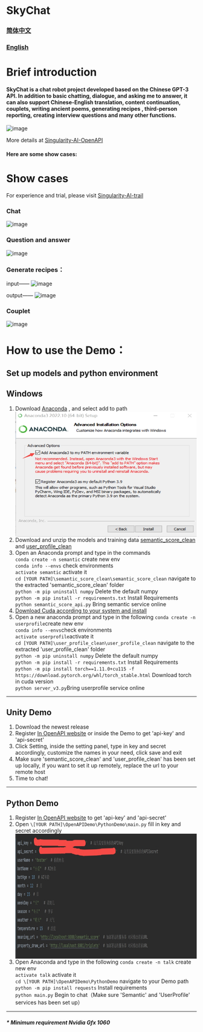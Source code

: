 # SkyChat
### [简体中文](README.CN.md)
### [English](README.md)

# Brief introduction

#### SkyChat is a chat robot project developed based on the Chinese GPT-3 API. In addition to basic chatting, dialogue, and asking me to answer, it can also support Chinese-English translation, content continuation, couplets, writing ancient poems, generating recipes , third-person reporting, creating interview questions and many other functions.
![image](https://user-images.githubusercontent.com/120169448/208883662-4ba5dcbc-2443-498d-86e8-059462b89d7e.png)

More details at [Singularity-AI-OpenAPI](https://openapi.singularity-ai.com)

#### Here are some show cases:

# Show cases
For experience and trial, please visit [Singularity-AI-trail](https://openapi.singularity-ai.com/index.html#/tryoutIndex)

### Chat
![image](https://user-images.githubusercontent.com/120169448/208884291-f598368d-951a-4356-967a-f0466f8f069f.png)

### Question and answer
![image](https://user-images.githubusercontent.com/120169448/208884265-55b0cb1c-48a1-4f42-8ea0-6608b5a551af.png)

### Generate recipes：
input——
![image](https://user-images.githubusercontent.com/120169448/208884242-29afcd38-2b8e-451b-9f43-e68b5660f435.png)

output——
![image](https://user-images.githubusercontent.com/120169448/208884206-b58a626e-85de-4c42-81c3-7e4d4c4da634.png)

### Couplet
![image](https://user-images.githubusercontent.com/120169448/208884185-dd2043d3-d868-41fd-a495-a034fac6e35c.png)


# How to use the Demo：
## Set up models and python environment  
## Windows
1. Download [Anaconda](https://www.anaconda.com/) , and select add to path  
      <img src="./p/2c75f4cd-d1c1-4e9d-96b2-96c4c246c18b.jpeg" width = "500" height = "330" alt="图片名称" align=center />
2. Download and unzip the models and training data [semantic_score_clean](http://open-dialogue.singularity-ai.com/open_dialogue/share_model/semantic_score_clean.zip) and [user_profile_clean](http://open-dialogue.singularity-ai.com/open_dialogue/share_model/user_profile_clean.zip)   
3. Open an Anaconda prompt and type in the commands   
      `conda create -n semantic` create new env  
      `conda info --envs` check environments  
      `activate semantic` activate it    
      `cd [YOUR PATH]\semantic_score_clean\semantic_score_clean` navigate to the extracted 'semantic_score_clean' folder    
      `python -m pip uninstall numpy` Delete the default numpy  
      `python -m pip install -r requirements.txt`  Install Requirements   
      `python semantic_score_api.py` Bring semantic service online
4. [Download Cuda according to your system and install](https://developer.nvidia.com/cuda-downloads)
5. Open a new anaconda prompt and type in the following 
   `conda create -n userprofile`create new env   
   `conda info --envs`check environments    
   `activate userprofile`activate it  
   `cd [YOUR PATH]\user_profile_clean\user_profile_clean` navigate to the extracted 'user_profile_clean' folder  
   `python -m pip uninstall numpy`  Delete the default numpy   
   `python -m pip install -r requirements.txt` Install Requirements    
   `python -m pip install torch==1.11.0+cu115 -f https://download.pytorch.org/whl/torch_stable.html` Download torch in cuda version      
   `python server_v3.py`Bring userprofile service online  

***
## Unity Demo
1.  Download the newest release
2.  Register [In OpenAPI website](https://openapi.singularity-ai.com/index.html#/login) or inside the Demo to get 'api-key' and 'api-secret'
3.  Click Setting, inside the setting panel, type in key and secret accordingly, customize the names in your need, click save and exit  
4.  Make sure 'semantic_score_clean' and 'user_profile_clean' has been set up locally, if you want to set it up remotely, replace the url to your remote host  
5.  Time to chat!
***
## Python Demo
1. Register [In OpenAPI website](https://openapi.singularity-ai.com/index.html#/login) to get 'api-key' and 'api-secret'  
2. Open `\[YOUR PATH]\OpenAPIDemo\PythonDemo\main.py` fill in key and secret accordingly 
   <img src="./p/ZmTZD3SgRo.jpg" width = "800" height = "330" alt="图片名称" align=center />
3. Open Anaconda and type in the following 
    `conda create -n talk` create new env    
    `activate talk` activate it  
   `cd \[YOUR PATH]\OpenAPIDemo\PythonDemo` navigate to your Demo path  
    `python -m pip install requests` Install requirements  
    `python main.py` Begin to chat（Make sure 'Semantic' and 'UserProfile' services has been set up）  
***
##### * Minimum requirement Nvidia Gfx 1060
